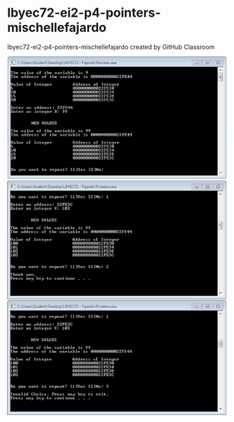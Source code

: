 # lbyec72-ei2-p4-pointers-mischellefajardo
lbyec72-ei2-p4-pointers-mischellefajardo created by GitHub Classroom

![](1.png)
![](2.png)
![](3.png)
